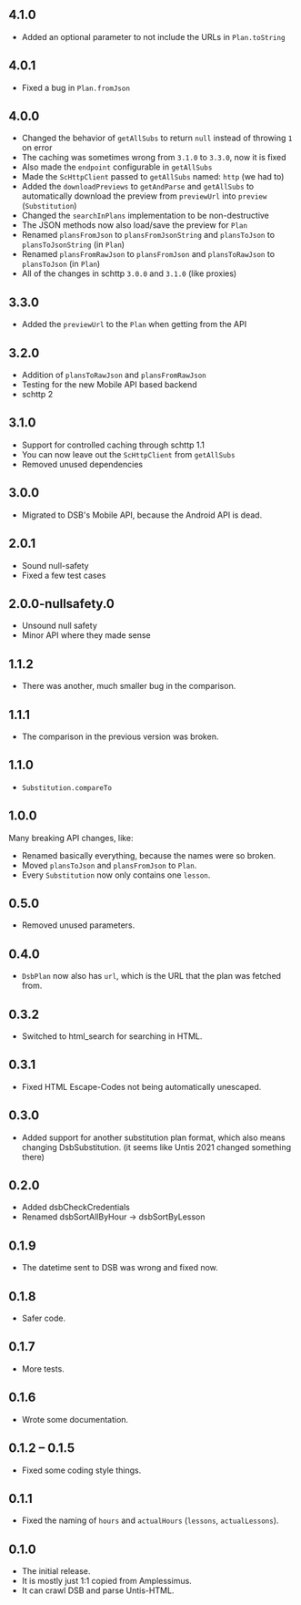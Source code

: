## 4.1.0

* Added an optional parameter to not include the URLs in `Plan.toString`

## 4.0.1

* Fixed a bug in `Plan.fromJson`

## 4.0.0

* Changed the behavior of `getAllSubs` to return `null`
instead of throwing `1` on error
* The caching was sometimes wrong from `3.1.0` to `3.3.0`, now it is fixed
* Also made the `endpoint` configurable in `getAllSubs`
* Made the `ScHttpClient` passed to `getAllSubs` named: `http` (we had to)
* Added the `downloadPreviews` to `getAndParse` and `getAllSubs` to
automatically download the preview from `previewUrl` into `preview`
(`Substitution`)
* Changed the `searchInPlans` implementation to be non-destructive
* The JSON methods now also load/save the preview for `Plan`
* Renamed `plansFromJson` to `plansFromJsonString`
and `plansToJson` to `plansToJsonString` (in `Plan`)
* Renamed `plansFromRawJson` to `plansFromJson`
and `plansToRawJson` to `plansToJson` (in `Plan`)
* All of the changes in schttp `3.0.0` and `3.1.0` (like proxies)

## 3.3.0

* Added the `previewUrl` to the `Plan` when getting from the API

## 3.2.0

* Addition of `plansToRawJson` and `plansFromRawJson`
* Testing for the new Mobile API based backend
* schttp 2

## 3.1.0

* Support for controlled caching through schttp 1.1
* You can now leave out the `ScHttpClient` from `getAllSubs`
* Removed unused dependencies

## 3.0.0

* Migrated to DSB's Mobile API, because the Android API is dead.

## 2.0.1

* Sound null-safety
* Fixed a few test cases

## 2.0.0-nullsafety.0

* Unsound null safety
* Minor API where they made sense

## 1.1.2

* There was another, much smaller bug in the comparison.

## 1.1.1

* The comparison in the previous version was broken.

## 1.1.0

* `Substitution.compareTo`

## 1.0.0

Many breaking API changes, like:

* Renamed basically everything, because the names were so broken.
* Moved `plansToJson` and `plansFromJson` to `Plan`.
* Every `Substitution` now only contains one `lesson`.

## 0.5.0

* Removed unused parameters.

## 0.4.0

* `DsbPlan` now also has `url`, which is the URL that the plan was fetched from.

## 0.3.2

* Switched to html_search for searching in HTML.

## 0.3.1

* Fixed HTML Escape-Codes not being automatically unescaped.

## 0.3.0

* Added support for another substitution plan format, which also means changing DsbSubstitution. (it seems like Untis 2021 changed something there)

## 0.2.0

* Added dsbCheckCredentials
* Renamed dsbSortAllByHour → dsbSortByLesson

## 0.1.9

* The datetime sent to DSB was wrong and fixed now.

## 0.1.8

* Safer code.

## 0.1.7

* More tests.

## 0.1.6

* Wrote some documentation.

## 0.1.2 – 0.1.5

* Fixed some coding style things.

## 0.1.1

* Fixed the naming of `hours` and `actualHours` (`lessons`, `actualLessons`).

## 0.1.0

* The initial release.
* It is mostly just 1:1 copied from Amplessimus.
* It can crawl DSB and parse Untis-HTML.
